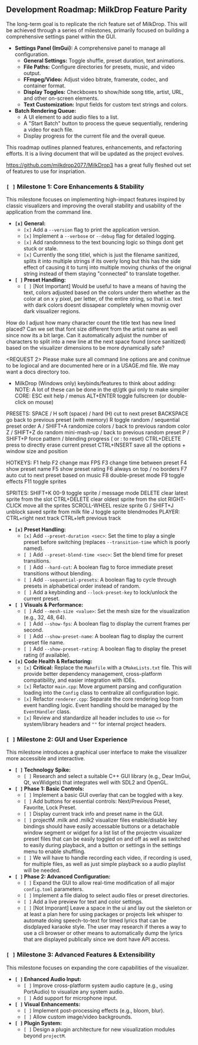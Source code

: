 ## Development Roadmap: MilkDrop Feature Parity

The long-term goal is to replicate the rich feature set of MilkDrop. This will be achieved through a series of milestones, primarily focused on building a comprehensive settings panel within the GUI.

*   **Settings Panel (ImGui):** A comprehensive panel to manage all configuration.
    *   **General Settings:** Toggle shuffle, preset duration, text animations.
    *   **File Paths:** Configure directories for presets, music, and video output.
    *   **FFmpeg/Video:** Adjust video bitrate, framerate, codec, and container format.
    *   **Display Toggles:** Checkboxes to show/hide song title, artist, URL, and other on-screen elements.
    *   **Text Customization:** Input fields for custom text strings and colors.
*   **Batch Rendering Queue:**
    *   A UI element to add audio files to a list.
    *   A "Start Batch" button to process the queue sequentially, rendering a video for each file.
    *   Display progress for the current file and the overall queue.

This roadmap outlines planned features, enhancements, and refactoring efforts. It is a living document that will be updated as the project evolves.

https://github.com/milkdrop2077/MilkDrop3 has a great fully fleshed out set of features to use for inspriation.

### `[ ]` Milestone 1: Core Enhancements & Stability

This milestone focuses on implementing high-impact features inspired by classic visualizers and improving the overall stability and usability of the application from the command line.

*   **`[x]` General:**
    *   `[x]` Add a `--version` flag to print the application version.
    *   `[x]` Implement a `--verbose` or `--debug` flag for detailed logging.
    *   `[x]` Add randomness to the text bouncing logic so things dont get stuck or stale.
    *   `[x]` <BUG> Currently the song titlel, which is just the filename sanitized, splits it into multiple strings if its overly long but this has the side effect of causing it to turnj into multiple moving chunks of the orignal string instead of them staying "connected" to translate together.  </BUG>
*   **`[ ]` Preset Handling:**
    *   `[ ]` [Not Important] Would be useful to have a means of having the text, colors adjusted based on the colors under them whether as the color at on x y pixel, per letter, of the entire string, so that i.e. text with dark colors doesnt dissapear completely when movnig over dark visualizer regions.

<QUICK GEMINI INQUIRY WHILE RUNNING FOR NEXT EDIT> How do I adjust how many character count the title text has new lined placed? Can we set that font size different from the artist name as well since now its a bit large.  Can it automatically adjuist the number of characters to split into a new line at the next space found (once sanitized) based on the visualizer dimensions to be more dynamically safe? </INQUIRY>
<RESPONSE IF NOT JUST DONE IN THE CODE> </RESPONSE>

<REQUEST 2> Please make sure all command line options are and conitnue to be logiocal and are documented here or in a USAGE.md file. We may want a docs directory too. </REQUEST>

* MilkDrop (Windows only) keybinds/features to think about adding:
NOTE: A lot of these can be done in the qt/gtk gui only to make simpiler
CORE:
ESC exit help / menus
ALT+ENTER toggle fullscreen (or double-click on mouse)

PRESETS:
SPACE / H soft (space) / hard (H) cut to next preset
BACKSPACE go back to previous preset (with memory)
R toggle random / sequential preset order
A / SHIFT+A randomize colors / back to previous random color
Z / SHIFT+Z do random mini-mash-up / back to previous random preset
P / SHIFT+P force pattern / blending progress ( or : to reset)
CTRL+DELETE press to directly erase current preset
CTRL+INSERT save all the options + window size and position

HOTKEYS:
F1 help
F2 change max FPS
F3 change time between preset
F4 show preset name
F5 show preset rating
F6 always on top / no borders
F7 auto cut to next preset based on music
F8 double-preset mode
F9 toggle effects
F11 toggle sprites

SPRITES:
SHIFT+K 00-9 toggle sprite / message mode
DELETE clear latest sprite from the slot
CTRL+DELETE clear oldest sprite from the slot
RIGHT-CLICK move all the sprites
SCROLL-WHEEL resize sprite
G / SHIFT+J unblock saved sprite from milk file
J toggle sprite blendmodes
PLAYER:
CTRL+right next track
CTRL+left previous track


*   **`[x]` Preset Handling:**
    *   `[x]` Add `--preset-duration <sec>`: Set the time to play a single preset before switching (replaces `--transition-time` which is poorly named).
    *   `[ ]` Add `--preset-blend-time <sec>`: Set the blend time for preset transitions.
    *   `[ ]` Add `--hard-cut`: A boolean flag to force immediate preset transitions without blending.
    *   `[ ]` Add `--sequential-presets`: A boolean flag to cycle through presets in alphabetical order instead of random.
    *   `[ ]` Add a keybinding and `--lock-preset-key` to lock/unlock the current preset.
*   **`[ ]` Visuals & Performance:**
    *   `[ ]` Add `--mesh-size <value>`: Set the mesh size for the visualization (e.g., 32, 48, 64).
    *   `[ ]` Add `--show-fps`: A boolean flag to display the current frames per second.
    *   `[ ]` Add `--show-preset-name`: A boolean flag to display the current preset file name.
    *   `[ ]` Add `--show-preset-rating`: A boolean flag to display the preset rating (if available).
*   **`[x]` Code Health & Refactoring:**
    *   `[x]` **Critical:** Replace the `Makefile` with a `CMakeLists.txt` file. This will provide better dependency management, cross-platform compatibility, and easier integration with IDEs.
    *   `[x]` Refactor `main.cpp`: Move argument parsing and configuration loading into the `Config` class to centralize all configuration logic.
    *   `[x]` Refactor `renderer.cpp`: Separate the core rendering loop from event handling logic. Event handling should be managed by the `EventHandler` class.
    *   `[x]` Review and standardize all header includes to use `<>` for system/library headers and `""` for internal project headers.

### `[ ]` Milestone 2: GUI and User Experience

This milestone introduces a graphical user interface to make the visualizer more accessible and interactive.

*   **`[ ]` Technology Spike:**
    *   `[ ]` Research and select a suitable C++ GUI library (e.g., Dear ImGui, Qt, wxWidgets) that integrates well with SDL2 and OpenGL.
*   **`[ ]` Phase 1: Basic Controls:**
    *   `[ ]` Implement a basic GUI overlay that can be toggled with a key.
    *   `[ ]` Add buttons for essential controls: Next/Previous Preset, Favorite, Lock Preset.
    *   `[ ]` Display current track info and preset name in the GUI.
    *   `[ ]` projectM .milk and .milk2 visualizer files enable/disable key bindings should have easily accessable buttons or a detachable window segment or widget for a list list of the projectm visualizer preset files that can be easily toggled on and off as well as switched to easily during playback, and a button or settings in the settings menu to enable shuffling.
    *   `[ ]` We will have to handle recording each video, if recording is used, for multiple files, as well as just simple playback so a audio playlist will be needed.
*   **`[ ]` Phase 2: Advanced Configuration:**
    *   `[ ]` Expand the GUI to allow real-time modification of all major `config.toml` parameters.
    *   `[ ]` Implement a file dialog to select audio files or preset directories.
    *   `[ ]` Add a live preview for text and color settings.
    *   `[ ]` [Not Imporant] Leave a space in the ui and lay out the skeleton or at least a plan here for using packages or projects liek whisper to automate doing speech-to-text for timed lyrics that can be disdplayed karaoke style. The user may research if theres a way to use a cli browser or other means to automatically dump the lyrics that are displayed publically  since we dont have API access.
    

### `[ ]` Milestone 3: Advanced Features & Extensibility

This milestone focuses on expanding the core capabilities of the visualizer.

*   **`[ ]` Enhanced Audio Input:**
    *   `[ ]` Improve cross-platform system audio capture (e.g., using PortAudio) to visualize any system audio.
    *   `[ ]` Add support for microphone input.
*   **`[ ]` Visual Enhancements:**
    *   `[ ]` Implement post-processing effects (e.g., bloom, blur).
    *   `[ ]` Allow custom image/video backgrounds.
*   **`[ ]` Plugin System:**
    *   `[ ]` Design a plugin architecture for new visualization modules beyond `projectM`.
